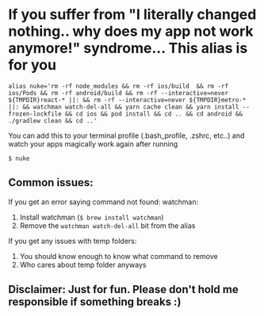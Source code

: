 # If you suffer from "I literally changed nothing.. why does my app not work anymore!" syndrome... This alias is for you

```
alias nuke='rm -rf node_modules && rm -rf ios/build  && rm -rf ios/Pods && rm -rf android/build && rm -rf --interactive=never ${TMPDIR}react-* ||: && rm -rf --interactive=never ${TMPDIR}metro-* ||: && watchman watch-del-all && yarn cache clean && yarn install --frozen-lockfile && cd ios && pod install && cd .. && cd android && ./gradlew clean && cd ..'
```
You can add this to your terminal profile (.bash_profile, .zshrc, etc..) and watch your apps magically work again after running 
```
$ nuke
```

## Common issues:
If you get an error saying command not found: watchman:
  1. Install watchman (```$ brew install watchman```)
  2. Remove the ```watchman watch-del-all``` bit from the alias
  
If you get any issues with temp folders:
  1. You should know enough to know what command to remove
  2. Who cares about temp folder anyways
  

## Disclaimer: Just for fun. Please don't hold me responsible if something breaks :)
